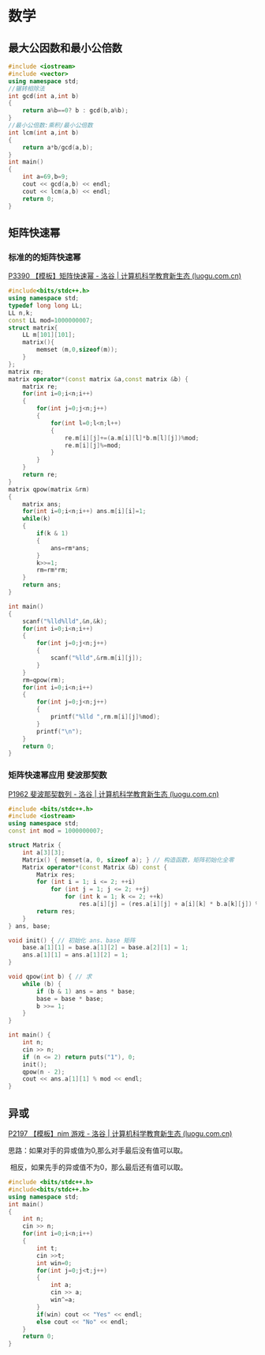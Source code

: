 # 数学

## 最大公因数和最小公倍数

```c++
#include <iostream>
#include <vector>
using namespace std; 
//辗转相除法
int gcd(int a,int b)
{
	return a%b==0? b : gcd(b,a%b);	
} 
//最小公倍数:乘积/最小公倍数
int lcm(int a,int b)
{
	return a*b/gcd(a,b); 
} 
int main()
{
	int a=69,b=9;
	cout << gcd(a,b) << endl;
	cout << lcm(a,b) << endl;
	return 0;
}
```

## 矩阵快速幂

### 标准的的矩阵快速幂

[P3390 【模板】矩阵快速幂 - 洛谷 | 计算机科学教育新生态 (luogu.com.cn)](https://www.luogu.com.cn/problem/P3390)

```c++
#include<bits/stdc++.h>
using namespace std;
typedef long long LL;
LL n,k;
const LL mod=1000000007; 
struct matrix{
	LL m[101][101];
	matrix(){
		memset (m,0,sizeof(m));
	}
};
matrix rm;
matrix operator*(const matrix &a,const matrix &b) {
	matrix re;
	for(int i=0;i<n;i++)
	{
		for(int j=0;j<n;j++)
		{
			for(int l=0;l<n;l++)
			{
				re.m[i][j]+=(a.m[i][l]*b.m[l][j])%mod; 
				re.m[i][j]%=mod; 
			}
		}
	}
	return re;
}
matrix qpow(matrix &rm)
{
	matrix ans;
	for(int i=0;i<n;i++) ans.m[i][i]=1; 
	while(k)
	{
		if(k & 1)
		{
			ans=rm*ans;		
		}
		k>>=1;
		rm=rm*rm;
	}
	return ans;
}

int main()
{		
	scanf("%lld%lld",&n,&k);
	for(int i=0;i<n;i++)
	{
		for(int j=0;j<n;j++)
		{
			scanf("%lld",&rm.m[i][j]);
		}
	}
	rm=qpow(rm);
	for(int i=0;i<n;i++)
	{ 
		for(int j=0;j<n;j++)
		{
			printf("%lld ",rm.m[i][j]%mod);
		}
		printf("\n");
	}
	return 0;
}  
```

### 矩阵快速幂应用	斐波那契数

[P1962 斐波那契数列 - 洛谷 | 计算机科学教育新生态 (luogu.com.cn)](https://www.luogu.com.cn/problem/P1962)

```c++
#include <bits/stdc++.h>
#include <iostream>
using namespace std;
const int mod = 1000000007;

struct Matrix {
    int a[3][3];
    Matrix() { memset(a, 0, sizeof a); } // 构造函数，矩阵初始化全零
    Matrix operator*(const Matrix &b) const {
        Matrix res;
        for (int i = 1; i <= 2; ++i)
            for (int j = 1; j <= 2; ++j)
                for (int k = 1; k <= 2; ++k)
                    res.a[i][j] = (res.a[i][j] + a[i][k] * b.a[k][j]) % mod;
        return res;
    }
} ans, base;

void init() { // 初始化 ans、base 矩阵
    base.a[1][1] = base.a[1][2] = base.a[2][1] = 1;
    ans.a[1][1] = ans.a[1][2] = 1;
}

void qpow(int b) { // 求
    while (b) {
        if (b & 1) ans = ans * base;
        base = base * base;
        b >>= 1;
    }
}

int main() {
    int n;
    cin >> n;
    if (n <= 2) return puts("1"), 0;
    init();
    qpow(n - 2);
    cout << ans.a[1][1] % mod << endl;
}
```

## 异或

[P2197 【模板】nim 游戏 - 洛谷 | 计算机科学教育新生态 (luogu.com.cn)](https://www.luogu.com.cn/problem/P2197)

思路：如果对手的异或值为0,那么对手最后没有值可以取。

​			相反，如果先手的异或值不为0，那么最后还有值可以取。

```c++
#include <bits/stdc++.h> 
#include<bits/stdc++.h>
using namespace std;
int main()
{
	int n;
	cin >> n;
	for(int i=0;i<n;i++)
	{
		int t;
		cin >>t;
		int win=0;
		for(int j=0;j<t;j++)
		{
			int a;
			cin >> a;
			win^=a;
		}
		if(win) cout << "Yes" << endl;
		else cout << "No" << endl;
	}
	return 0;
}
```

